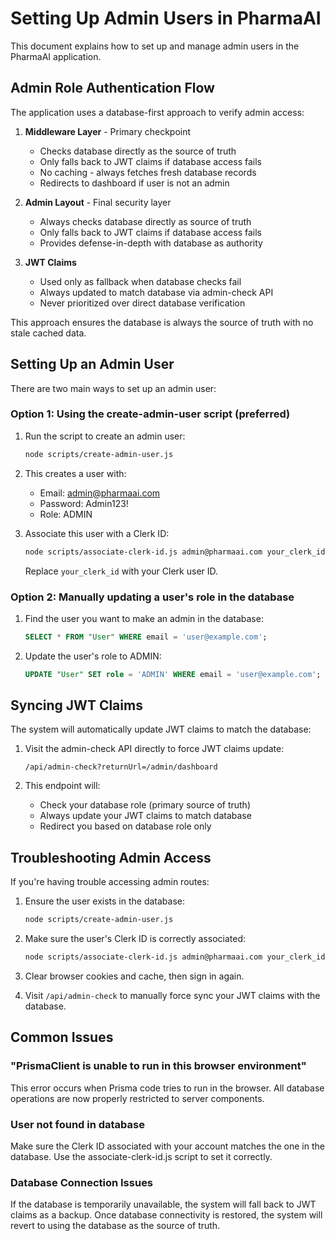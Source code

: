# Setting Up Admin Users in PharmaAI

This document explains how to set up and manage admin users in the PharmaAI application.

## Admin Role Authentication Flow

The application uses a database-first approach to verify admin access:

1. **Middleware Layer** - Primary checkpoint
   - Checks database directly as the source of truth
   - Only falls back to JWT claims if database access fails
   - No caching - always fetches fresh database records
   - Redirects to dashboard if user is not an admin

2. **Admin Layout** - Final security layer
   - Always checks database directly as source of truth
   - Only falls back to JWT claims if database access fails
   - Provides defense-in-depth with database as authority

3. **JWT Claims**
   - Used only as fallback when database checks fail
   - Always updated to match database via admin-check API
   - Never prioritized over direct database verification

This approach ensures the database is always the source of truth with no stale cached data.

## Setting Up an Admin User

There are two main ways to set up an admin user:

### Option 1: Using the create-admin-user script (preferred)

1. Run the script to create an admin user:
   ```bash
   node scripts/create-admin-user.js
   ```

2. This creates a user with:
   - Email: admin@pharmaai.com
   - Password: Admin123!
   - Role: ADMIN

3. Associate this user with a Clerk ID:
   ```bash
   node scripts/associate-clerk-id.js admin@pharmaai.com your_clerk_id
   ```
   Replace `your_clerk_id` with your Clerk user ID.

### Option 2: Manually updating a user's role in the database

1. Find the user you want to make an admin in the database:
   ```sql
   SELECT * FROM "User" WHERE email = 'user@example.com';
   ```

2. Update the user's role to ADMIN:
   ```sql
   UPDATE "User" SET role = 'ADMIN' WHERE email = 'user@example.com';
   ```

## Syncing JWT Claims

The system will automatically update JWT claims to match the database:

1. Visit the admin-check API directly to force JWT claims update:
   ```
   /api/admin-check?returnUrl=/admin/dashboard
   ```

2. This endpoint will:
   - Check your database role (primary source of truth)
   - Always update your JWT claims to match database
   - Redirect you based on database role only

## Troubleshooting Admin Access

If you're having trouble accessing admin routes:

1. Ensure the user exists in the database:
   ```bash
   node scripts/create-admin-user.js
   ```

2. Make sure the user's Clerk ID is correctly associated:
   ```bash
   node scripts/associate-clerk-id.js admin@pharmaai.com your_clerk_id
   ```

3. Clear browser cookies and cache, then sign in again.

4. Visit `/api/admin-check` to manually force sync your JWT claims with the database.

## Common Issues

### "PrismaClient is unable to run in this browser environment"

This error occurs when Prisma code tries to run in the browser. All database operations are now properly restricted to server components.

### User not found in database

Make sure the Clerk ID associated with your account matches the one in the database. Use the associate-clerk-id.js script to set it correctly.

### Database Connection Issues

If the database is temporarily unavailable, the system will fall back to JWT claims as a backup. Once database connectivity is restored, the system will revert to using the database as the source of truth. 